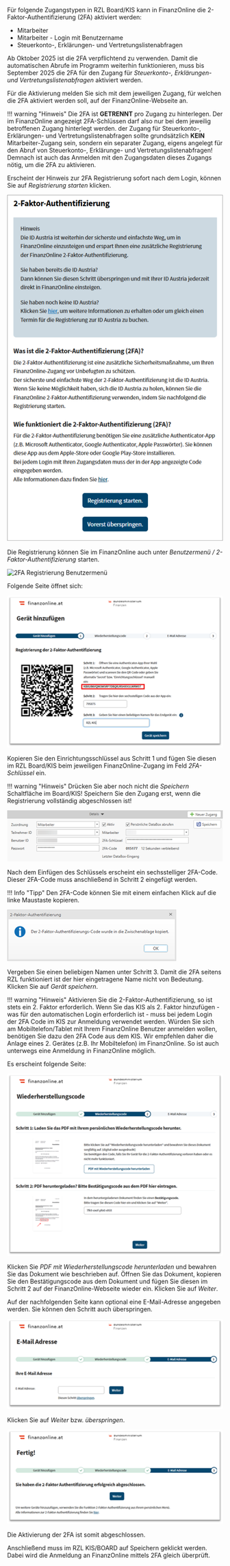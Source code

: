 Für folgende Zugangstypen in RZL Board/KIS kann in FinanzOnline die 2-Faktor-Authentifizierung (2FA) aktiviert werden:

* Mitarbeiter
* Mitarbeiter - Login mit Benutzername
* Steuerkonto-, Erklärungen- und Vertretungslistenabfragen

Ab Oktober 2025 ist die 2FA verpflichtend zu verwenden. Damit die automatischen Abrufe im Programm weiterhin funktionieren, muss bis September 2025 die 2FA für den Zugang für *Steuerkonto-, Erklärungen- und Vertretungslistenabfragen* aktiviert werden.

Für die Aktivierung melden Sie sich mit dem jeweiligen Zugang, für welchen die 2FA aktiviert werden soll, auf der FinanzOnline-Webseite an.

!!! warning "Hinweis"
    Die 2FA ist **GETRENNT** pro Zugang zu hinterlegen. Der im FinanzOnline angezeigt 2FA-Schlüssen darf also nur bei dem jeweilig betroffenen Zugang hinterlegt werden. der Zugang für Steuerkonto-, Erklärungen- und Vertretungslistenabfragen sollte grundsätzlich **KEIN** Mitarbeiter-Zugang sein, sondern ein separater Zugang, eigens angelegt für den Abruf von Steuerkonto-, Erklärunge- und Vertretungslistenabfragen! Demnach ist auch das Anmelden mit den Zugangsdaten dieses Zugangs nötig, um die 2FA zu aktivieren.


Erscheint der Hinweis zur 2FA Registrierung sofort nach dem Login, können Sie auf *Registrierung starten* klicken.

![2FA Registrierung starten nach Anmeldung](<img/2FA Registrierung.png>)

Die Registrierung können Sie im FinanzOnline auch unter *Benutzermenü / 2-Faktor-Authentifizierung* starten.

![2FA Registrierung Benutzermenü](<img/2FA Registrierung Benutzermenü.png>)

Folgende Seite öffnet sich:

![Gerät hinzufügen](<img/Gerät hinzufügen.png>)

Kopieren Sie den Einrichtungsschlüssel aus Schritt 1 und fügen Sie diesen im RZL Board/KIS beim jeweiligen FinanzOnline-Zugang im Feld *2FA-Schlüssel* ein. 

!!! warning "Hinweis"
    Drücken Sie aber noch nicht die *Speichern* Schaltfläche im Board/KIS!
    Speichern Sie den Zugang erst, wenn die Registrierung vollständig abgeschlossen ist! 

![2FA Schlüssel KIS](<img/FinOnZugang KIS.png>)

Nach dem Einfügen des Schlüssels erscheint ein sechsstelliger 2FA-Code. Dieser 2FA-Code muss anschließend in Schritt 2 eingefügt werden.

!!! Info "Tipp"
    Den 2FA-Code können Sie mit einem einfachen Klick auf die linke Maustaste kopieren.

![2FA-Code in Zwischenablage](<img/2FA Info wg. Code.png>)

Vergeben Sie einen beliebigen Namen unter Schritt 3. Damit die 2FA seitens RZL funktioniert ist der hier eingetragene Name nicht von Bedeutung.
Klicken Sie auf *Gerät speichern*.

!!! warning "Hinweis"
    Aktivieren Sie die 2-Faktor-Authentifizierung, so ist stets ein 2. Faktor erforderlich. Wenn Sie das KIS als 2. Faktor hinzufügen - was für den automatischen Login erforderlich ist - muss bei jedem Login der 2FA Code im KIS zur Anmeldung verwendet werden. Würden Sie sich am Mobiltelefon/Tablet mit Ihrem FinanzOnline Benutzer anmelden wollen, benötigen Sie dazu den 2FA Code aus dem KIS.
    Wir empfehlen daher die Anlage eines 2. Gerätes (z.B. Ihr Mobiltelefon) im FinanzOnline. So ist auch unterwegs eine Anmeldung in FinanzOnline möglich.

Es erscheint folgende Seite:

![Wiederherstellungscode](<img/Wiederherstellungscode.png>)

Klicken Sie *PDF mit Wiederherstellungscode herunterladen* und bewahren Sie das Dokument wie beschrieben auf. 
Öffnen Sie das Dokument, kopieren Sie den Bestätigungscode aus dem Dokument und fügen Sie diesen im Schritt 2 auf der FinanzOnline-Webseite wieder ein. Klicken Sie auf *Weiter*.

Auf der nachfolgenden Seite kann optional eine E-Mail-Adresse angegeben werden. Sie können den Schritt auch überspringen.

![E-Mail angeben](<img/E-Mail.png>)

Klicken Sie auf *Weiter* bzw. *überspringen*.

![2FA erfolgreich Seite](<img/2FA erfolgreich.png>)

Die Aktivierung der 2FA ist somit abgeschlossen.

Anschließend muss im RZL KIS/BOARD auf Speichern geklickt werden. Dabei wird die Anmeldung an FinanzOnline mittels 2FA gleich überprüft.
